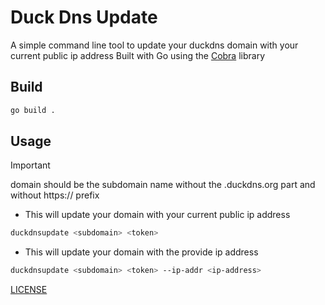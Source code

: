 # Duck Dns Update

A simple command line tool to update your duckdns domain with your current public ip address
Built with Go using the [Cobra](https://github.com/spf13/cobra) library

## Build

```bash
go build .
```

## Usage

> [!IMPORTANT]
> domain should be the subdomain name without the .duckdns.org part and without https:// prefix

- This will update your domain with your current public ip address

```bash
duckdnsupdate <subdomain> <token>
```

- This will update your domain with the provide ip address

```bash
duckdnsupdate <subdomain> <token> --ip-addr <ip-address>
```

[LICENSE](LICENSE)
